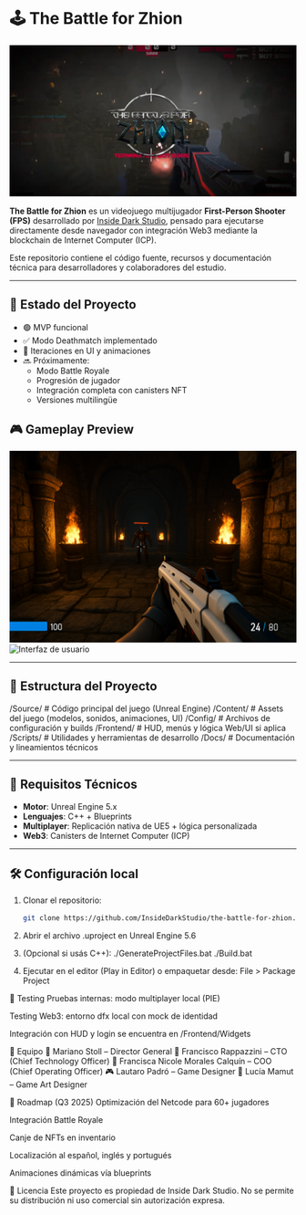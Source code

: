 # 🕹️ The Battle for Zhion

![Banner de The Battle for Zhion](docs/images/banner_zhion.png)

**The Battle for Zhion** es un videojuego multijugador **First-Person Shooter (FPS)** desarrollado por [Inside Dark Studio](https://insidedarkstudio.com), pensado para ejecutarse directamente desde navegador con integración Web3 mediante la blockchain de Internet Computer (ICP).

Este repositorio contiene el código fuente, recursos y documentación técnica para desarrolladores y colaboradores del estudio.

---

## 🚀 Estado del Proyecto

- 🟢 MVP funcional
- ✅ Modo Deathmatch implementado
- 🔄 Iteraciones en UI y animaciones
- 🔜 Próximamente:
  - Modo Battle Royale
  - Progresión de jugador
  - Integración completa con canisters NFT
  - Versiones multilingüe

## 🎮 Gameplay Preview

![Partida en curso](docs/images/screenshot_match.png)
![Interfaz de usuario](docs/images/hud_demo.png)

---

## 📁 Estructura del Proyecto

/Source/ # Código principal del juego (Unreal Engine)
/Content/ # Assets del juego (modelos, sonidos, animaciones, UI)
/Config/ # Archivos de configuración y builds
/Frontend/ # HUD, menús y lógica Web/UI si aplica
/Scripts/ # Utilidades y herramientas de desarrollo
/Docs/ # Documentación y lineamientos técnicos

---

## 🧰 Requisitos Técnicos

- **Motor**: Unreal Engine 5.x
- **Lenguajes**: C++ + Blueprints
- **Multiplayer**: Replicación nativa de UE5 + lógica personalizada
- **Web3**: Canisters de Internet Computer (ICP)

---

## 🛠️ Configuración local

1. Clonar el repositorio:
   ```bash
   git clone https://github.com/InsideDarkStudio/the-battle-for-zhion.git


2. Abrir el archivo .uproject en Unreal Engine 5.6

3. (Opcional si usás C++):
    ./GenerateProjectFiles.bat
    ./Build.bat

4. Ejecutar en el editor (Play in Editor) o empaquetar desde:
File > Package Project


🧪 Testing
Pruebas internas: modo multiplayer local (PIE)

Testing Web3: entorno dfx local con mock de identidad

Integración con HUD y login se encuentra en /Frontend/Widgets


👥 Equipo
🎯 Mariano Stoll – Director General
🧠 Francisco Rappazzini – CTO (Chief Technology Officer)
🧩 Francisca Nicole Morales Calquín – COO (Chief Operating Officer)
🎮 Lautaro Padró – Game Designer
🎨 Lucía Mamut – Game Art Designer

🧭 Roadmap (Q3 2025)
 Optimización del Netcode para 60+ jugadores

 Integración Battle Royale

 Canje de NFTs en inventario

 Localización al español, inglés y portugués

 Animaciones dinámicas vía blueprints

📄 Licencia
Este proyecto es propiedad de Inside Dark Studio.
No se permite su distribución ni uso comercial sin autorización expresa.